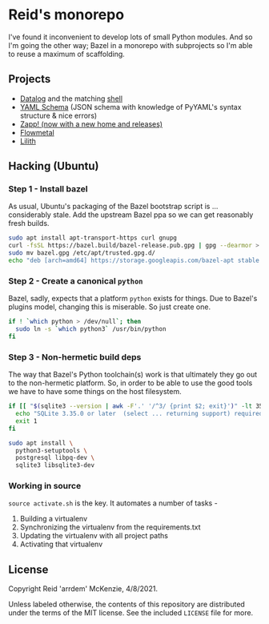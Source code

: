 # Reid's monorepo

I've found it inconvenient to develop lots of small Python modules.
And so I'm going the other way; Bazel in a monorepo with subprojects so I'm able to reuse a maximum of scaffolding.

## Projects

- [Datalog](projects/datalog) and the matching [shell](projects/datalog-shell)
- [YAML Schema](projects/yamlschema) (JSON schema with knowledge of PyYAML's syntax structure & nice errors)
- [Zapp! (now with a new home and releases)](https://github.com/arrdem/rules_zapp)
- [Flowmetal](projects/flowmetal)
- [Lilith](projects/lilith)

## Hacking (Ubuntu)

### Step 1 - Install bazel

As usual, Ubuntu's packaging of the Bazel bootstrap script is ... considerably stale.
Add the upstream Bazel ppa so we can get reasonably fresh builds.

``` sh
sudo apt install apt-transport-https curl gnupg
curl -fsSL https://bazel.build/bazel-release.pub.gpg | gpg --dearmor > bazel.gpg
sudo mv bazel.gpg /etc/apt/trusted.gpg.d/
echo "deb [arch=amd64] https://storage.googleapis.com/bazel-apt stable jdk1.8" | sudo tee /etc/apt/sources.list.d/bazel.list
```

### Step 2 - Create a canonical `python`

Bazel, sadly, expects that a platform `python` exists for things.
Due to Bazel's plugins model, changing this is miserable.
So just create one.

``` sh
if ! `which python > /dev/null`; then
  sudo ln -s `which python3` /usr/bin/python
fi
```

### Step 3 - Non-hermetic build deps

The way that Bazel's Python toolchain(s) work is that ultimately they go out to the non-hermetic platform.
So, in order to be able to use the good tools we have to have some things on the host filesystem.

``` sh
if [[ "$(sqlite3 --version | awk -F'.' '/^3/ {print $2; exit}')" -lt 35 ]]; then
  echo "SQLite 3.35.0 or later  (select ... returning support) required"
  exit 1
fi

sudo apt install \
  python3-setuptools \
  postgresql libpq-dev \
  sqlite3 libsqlite3-dev
```

### Working in source

`source activate.sh` is the key.
It automates a number of tasks -
1. Building a virtualenv
2. Synchronizing the virtualenv from the requirements.txt
3. Updating the virtualenv with all project paths
4. Activating that virtualenv

## License

Copyright Reid 'arrdem' McKenzie, 4/8/2021.

Unless labeled otherwise, the contents of this repository are distributed under the terms of the MIT license.
See the included `LICENSE` file for more.
